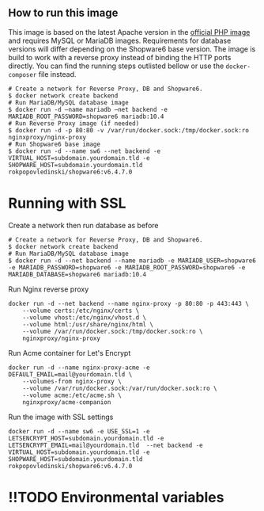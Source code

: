 ## How to run this image

This image is based on the latest Apache version in the [official PHP image](https://registry.hub.docker.com/_/php/) and requires MySQL or MariaDB images. Requirements for database versions will differ depending on the Shopware6 base version. The image is build to work with a reverse proxy instead of binding the HTTP ports directly. You can find the running steps outlisted bellow or use the ```docker-composer``` file instead.

```
# Create a network for Reverse Proxy, DB and Shopware6.
$ docker network create backend
# Run MariaDB/MySQL database image
$ docker run -d —name mariadb —net backend -e MARIADB_ROOT_PASSWORD=shopware6 mariadb:10.4
# Run Reverse Proxy image (if needed)
$ docker run -d -p 80:80 -v /var/run/docker.sock:/tmp/docker.sock:ro nginxproxy/nginx-proxy
# Run Shopware6 base image
$ docker run -d --name sw6 --net backend -e VIRTUAL_HOST=subdomain.yourdomain.tld -e SHOPWARE_HOST=subdomain.yourdomain.tld rokpopovledinski/shopware6:v6.4.7.0
```
# Running with SSL

Create a network then run database as before
```
# Create a network for Reverse Proxy, DB and Shopware6.
$ docker network create backend
# Run MariaDB/MySQL database image
$ docker run -d --net backend --name mariadb -e MARIADB_USER=shopware6 -e MARIADB_PASSWORD=shopware6 -e MARIADB_ROOT_PASSWORD=shopware6 -e MARIADB_DATABASE=shopware6 mariadb:10.4
```

Run Nginx reverse proxy
```
docker run -d --net backend --name nginx-proxy -p 80:80 -p 443:443 \
    --volume certs:/etc/nginx/certs \
    --volume vhost:/etc/nginx/vhost.d \
    --volume html:/usr/share/nginx/html \
    --volume /var/run/docker.sock:/tmp/docker.sock:ro \
    nginxproxy/nginx-proxy
```

Run Acme container for Let's Encrypt
```
docker run -d --name nginx-proxy-acme -e DEFAULT_EMAIL=mail@yourdomain.tld \
    --volumes-from nginx-proxy \
    --volume /var/run/docker.sock:/var/run/docker.sock:ro \
    --volume acme:/etc/acme.sh \
    nginxproxy/acme-companion
```

Run the image with SSL settings
```
docker run -d --name sw6 -e USE_SSL=1 -e LETSENCRYPT_HOST=subdomain.yourdomain.tld -e LETSENCRYPT_EMAIL=mail@yourdomain.tld  --net backend -e VIRTUAL_HOST=subdomain.yourdomain.tld -e SHOPWARE_HOST=subdomain.yourdomain.tld rokpopovledinski/shopware6:v6.4.7.0
```

# !!TODO Environmental variables
